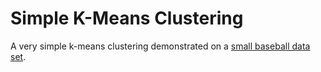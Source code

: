 # Simple K-Means Clustering

A very simple k-means clustering demonstrated on a [small baseball data set](https://www.baseball-reference.com/teams/PIT/1979-batting.shtml).
